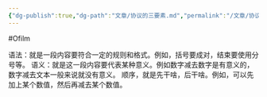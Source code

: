 ```yaml
---
{"dg-publish":true,"dg-path":"文章/协议的三要素.md","permalink":"/文章/协议的三要素/","dgEnableSearch":"true","created":"2022-07-22T15:41:23.000+08:00","updated":"2023-11-17T15:41:23.000+08:00"}
---
```


#Ofilm 

语法：就是一段内容要符合一定的规则和格式。例如，括号要成对，结束要使用分号等。
语义：就是这一段内容要代表某种意义。例如数字减去数字是有意义的，数字减去文本一般来说就没有意义。
顺序，就是先干啥，后干啥。例如，可以先加上某个数值，然后再减去某个数值。